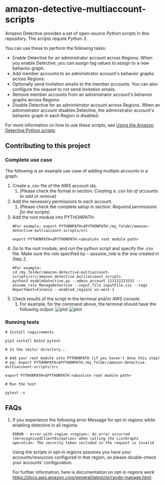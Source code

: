 # amazon-detective-multiaccount-scripts

Amazon Detective provides a set of open-source Python scripts in this repository. The scripts require Python 3.

You can use these to perform the following tasks:
* Enable Detective for an administrator account across Regions. When you enable Detective, you can assign tag values to assign to a new behavior graph.
* Add member accounts to an administrator account's behavior graphs across Regions.
* Optionally send invitation emails to the member accounts. You can also configure the request to not send invitation emails.
* Remove member accounts from an administrator account's behavior graphs across Regions.
* Disable Detective for an administrator account across Regions. When an administrator account disables Detective, the administrator account's behavior graph in each Region is disabled.

For more information on how to use these scripts, see [Using the Amazon Detective Python scripts](https://docs.aws.amazon.com/detective/latest/adminguide/detective-github-scripts.html)

## Contributing to this project

### Complete use case

The following is an example use case of adding multiple accounts in a graph.

1. Create a .csv file of the AWS account ids.
    1. (Please check the format in section: *Creating a .csv list of accounts to add or remove*)
2. Add the necessary permissions to each account.
    1. (Please check the complete setup in section: *Required permissions for the scripts*)
3. Add the root module into PYTHONPATH.
    ```
   #For example: export PYTHONPATH=$PYTHONPATH:/my_folder/amazon-detective-multiaccount-scripts/src
    
   export PYTHONPATH=$PYTHONPATH:<absolute root module path> 
    ```
4. Go to the root module, and run the python script and specify the .csv file. Make sure the role specified by --assume_role is the one created in Step 2. 
    ```
   #For example:
   cd /my_folder/amazon-detective-multiaccount-scripts/src/amazon_detective_multiaccount_scripts
   python3 enableDetective.py --admin_account 111122223333 --assume_role ManageDetective --input_file inputFile.csv --tags Department=Finance --enabled_regions us-west-1
   ```
6. Check results of the script in the terminal and/or AWS console.
    1. For example, for the command above, the terminal should have the following output:
       ![plot](./pic/image_1.png)
       ![plot](./pic/image_2.png)

### Running tests

```
# Install requirements

pip3 install boto3 pytest

# In the tests/ directory...

# Add your root module into PYTHONPATH (if you haven't done this step) 
# eg: export PYTHONPATH=$PYTHONPATH:/my_folder/amazon-detective-multiaccount-scripts/src

export PYTHONPATH=$PYTHONPATH:<absolute root module path> 

# Run the test

pytest -s
```

## FAQs
1. If you experience the following error Message for opt-in regions while enabling detective in all regions:

    `ERROR - error with region <region>: An error occurred (UnrecognizedClientException) when calling the ListGraphs operation:
The security token included in the request is invalid`

    Using the scripts in opt-in regions assumes you have your accounts/resources configured in that region, so please double-check your accounts' configuration.

    For further information, here is documentation on opt-in regions work: https://docs.aws.amazon.com/general/latest/gr/rande-manage.html.
